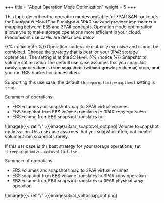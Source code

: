 +++
title = "About Operation Mode Optimization"
weight = 5
+++

This topic describes the operation modes available for 3PAR SAN backends for Eucalyptus cloud.The Eucalyptus 3PAR backend provider implements a mapping between EBS and 3PAR concepts. Operation mode optimization allows you to make storage operations more efficient in your cloud. Predominant use cases are described below. 


{{% notice note %}}
Operation modes are mutually exclusive and cannot be combined. Choose the strategy that is best for your 3PAR storage operations. The setting is at the SC level. 
{{% /notice %}}
Snapshot to volume optimization The default use case assumes that you snapshot rarely, create volumes from snapshots (without growing volumes) often, and you run EBS-backed instances often. 

Supporting this use case, the default `threeparoptimizesnaptovol` setting is `true` . 

Summary of operations: 

* EBS volumes and snapshots map to 3PAR virtual volumes 
* EBS snapshot from EBS volume translates to 3PAR copy operation 
* EBS volume from EBS snapshot translates to: 



![image]({{< ref "/" >}}images/3par_snaptovol_opt.png)
Volume to snapshot optimization This use case assumes that you snapshot often, but create volumes from snapshots rarely. 

If this use case is the best strategy for your storage operations, set `threeparoptimizesnaptovol` to `false` . 

Summary of operations: 

* EBS volumes and snapshots map to 3PAR virtual volumes 
* EBS snapshot from EBS volume translates to 3PAR copy operation 
* EBS volume from EBS snapshot translates to 3PAR physical copy operation 



![image]({{< ref "/" >}}images/3par_voltosnap_opt.png)
